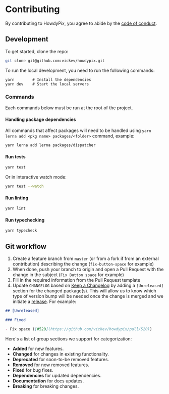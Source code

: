 # Contributing

By contributing to HowdyPix, you agree to abide by the [code of conduct](/.github/CODE_OF_CONDUCT.md).

## Development

To get started, clone the repo:

```sh
git clone git@github.com:vickev/howdypix.git
```

To run the local development, you need to run the following commands:

```shell script
yarn        # Install the dependencies
yarn dev    # Start the local servers
```

### Commands

Each commands below must be run at the root of the project.

#### Handling package dependencies

All commands that affect packages will need to be handled using `yarn lerna add <pkg name> packages/<folder>` command, example:

```sh
yarn lerna add lerna packages/dispatcher
```

#### Run tests

```sh
yarn test
```

Or in interactive watch mode:

```sh
yarn test --watch
```

#### Run linting

```sh
yarn lint
```

#### Run typechecking

```sh
yarn typecheck
```
## Git workflow

1. Create a feature branch from `master` (or from a fork if from an external contribution) describing the change (`fix-button-space` for example)
2. When done, push your branch to origin and open a Pull Request with the change in the subject (`Fix Button space` for example)
3. Fill in the required information from the Pull Request template
4. Update `CHANGELOG` based on [Keep a Changelog](http://keepachangelog.com/en/1.0.0/) by adding a `[Unreleased]` section for the changed package(s). This will allow us to know which type of version bump will be needed once the change is merged and we initiate a [release](../RELEASE.md). For example:

```md
## [Unreleased]

### Fixed

- Fix space ([#520](https://github.com/vickev/howdypix/pull/520))
```

Here's a list of group sections we support for categorization:

- **Added** for new features.
- **Changed** for changes in existing functionality.
- **Deprecated** for soon-to-be removed features.
- **Removed** for now removed features.
- **Fixed** for bug fixes.
- **Dependencies** for updated dependencies.
- **Documentation** for docs updates.
- **Breaking** for breaking changes.
